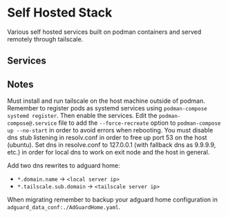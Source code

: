 # Self Hosted Stack

Various self hosted services built on podman containers and served remotely through tailscale.

## Services


## Notes
Must install and run tailscale on the host machine outside of podman.
Remember to register pods as systemd services using `podman-compose systemd register`. Then enable the services.
Edit the `podman-compose@.service` file to add the `--force-recreate` option to `podman-compose up --no-start` in order to avoid errors when rebooting.
You must disable dns stub listening in resolv.conf in order to free up port 53 on the host (ubuntu).
Set dns in resolve.conf to 127.0.0.1 (with fallback dns as 9.9.9.9, etc.) in order for local dns to work on exit node and the host in general.

Add two dns rewrites to adguard home:
- `*.domain.name` -> `<local server ip>`
- `*.tailscale.sub.domain` -> `<tailscale server ip>`

When migrating remember to backup your adguard home configuration in `adguard_data_conf:./AdGuardHome.yaml`.
